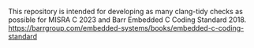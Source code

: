 This repository is intended for developing as many clang-tidy checks as possible for MISRA C 2023 and Barr Embedded C Coding Standard 2018. 
https://barrgroup.com/embedded-systems/books/embedded-c-coding-standard
